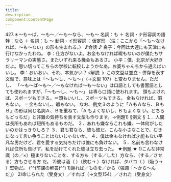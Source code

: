 ```yaml
---
title:
description
component:ContentPage
---
```



427.＊～も～ば、～も～／～も～なら、～も～
名詞：も ＋ 名詞・ナ形容詞の語幹：なら ＋ 名詞：も ～ 動詞・イ形容詞 ：仮定形
（注：ここから「～も～なければ、～も～ない」の形も生まれる。）
♪会話 ♪
良子：今回は大連にも天津にも行けなかったわね。
李：仕方がないよ。お金もなければ暇もないのが僕たちサラリーマンの実態さ。またいずれ来る機会もあるさ。 小平：僕、北京が大好きだよ。思い切ってこちらの学校に転校しようかなあ。お婆ちゃんちから通えばいいし。
李：おいおい、それ、本気かい？
♯解説 ♭
この文型は並立・併存を表す文型で、意味上は「～も～し、～も～」（→文型 107）と変わりません。ただし、 「～も～ば～も～／～もなければ～も～ない」は口語としても書面語としても使われますが、「～も～し、～も～」
は専ら口語に使われます。 頭もよければ、スポーツもできる。＝頭もいいし、スポーツもできる。 金もなければ、暇もない。 ＝金もないし、暇もない。
なお、例文３のように「ＡもＡなら、ＢもＢ」の形は同じ名詞Ａ、Ｂを重ねて、「A もよくないし、B もよくな い。どちらもどっちだ」と非難の気持ちを表す文型も作ります。→例題1)
§例文 §
１．人間は長所もあれば短所もあるものだ。
２．あれも嫌ならこれも嫌、一体何がしたいのかはっきりしろ？
３．君も君なら、彼も彼だ。こんな小さなことで、むきになって言い争うことはないじゃないか。
４．僕は金もなければ才能もない平凡な男だけど、君を愛する気持ちだけは誰にも負けない。
５．名前も言わなければ住所も告げず、私を助けてくれた彼は立ち去った。
★例題 ★
1)こんな非常識（の／×）極まりないことを、する方も（する／した）方なら、（する／させる）方もさせる方
だ。
2)彼は酒（ ）（飲む→ ）なければ、タバコ（ ）（吸う→ ）堅物だ。
(^^)前課の解答(^^)
1)謝れば／ものを／から（強調「～から～んだ」）
2)命じられた（受身文）／すれば（→文型154）／された（受身文）
